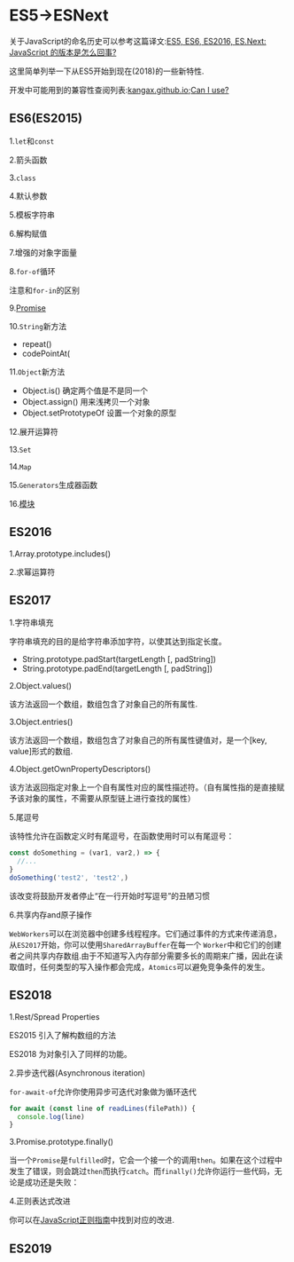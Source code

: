 # ES5->ESNext

关于JavaScript的命名历史可以参考这篇译文:[ES5, ES6, ES2016, ES.Next: JavaScript 的版本是怎么回事?](https://huangxuan.me/2015/09/22/js-version/?utm_source=caibaojian.com)

这里简单列举一下从ES5开始到现在(2018)的一些新特性.

开发中可能用到的兼容性查阅列表:[kangax.github.io](https://kangax.github.io/compat-table/es6/);[Can I use?](https://caniuse.com/)

## ES6(ES2015)

1.`let`和`const`

2.箭头函数

3.`class`

4.默认参数

5.模板字符串

6.解构赋值

7.增强的对象字面量

8.`for-of`循环

注意和`for-in`的区别

9.[Promise](../other/promise.html)

10.`String`新方法

- repeat()
- codePointAt(

11.`Object`新方法

- Object.is() 确定两个值是不是同一个
- Object.assign() 用来浅拷贝一个对象
- Object.setPrototypeOf 设置一个对象的原型

12.展开运算符

13.`Set`

14.`Map`

15.`Generators`生成器函数

16.[模块](../other/module.html)

## ES2016

1.Array.prototype.includes()

2.求幂运算符

## ES2017

1.字符串填充

字符串填充的目的是给字符串添加字符，以使其达到指定长度。

- String.prototype.padStart(targetLength [, padString])
- String.prototype.padEnd(targetLength [, padString])

2.Object.values()

该方法返回一个数组，数组包含了对象自己的所有属性.

3.Object.entries()

该方法返回一个数组，数组包含了对象自己的所有属性键值对，是一个[key, value]形式的数组.

4.Object.getOwnPropertyDescriptors()

该方法返回指定对象上一个自有属性对应的属性描述符。（自有属性指的是直接赋予该对象的属性，不需要从原型链上进行查找的属性）

5.尾逗号

该特性允许在函数定义时有尾逗号，在函数使用时可以有尾逗号：

```js
const doSomething = (var1, var2,) => {
  //...
}
doSomething('test2', 'test2',)
```

该改变将鼓励开发者停止“在一行开始时写逗号”的丑陋习惯

6.共享内存and原子操作

`WebWorkers`可以在浏览器中创建多线程程序。它们通过事件的方式来传递消息，从`ES2017`开始，你可以使用`SharedArrayBuffer`在每一个 `Worker`中和它们的创建者之间共享内存数组.由于不知道写入内存部分需要多长的周期来广播，因此在读取值时，任何类型的写入操作都会完成，`Atomics`可以避免竞争条件的发生。

## ES2018

1.Rest/Spread Properties

ES2015 引入了解构数组的方法

ES2018 为对象引入了同样的功能。

2.异步迭代器(Asynchronous iteration)

`for-await-of`允许你使用异步可迭代对象做为循环迭代

```js
for await (const line of readLines(filePath)) {
  console.log(line)
}
```

3.Promise.prototype.finally()

当一个`Promise`是`fulfilled`时，它会一个接一个的调用`then`。如果在这个过程中发生了错误，则会跳过`then`而执行`catch`。而`finally()`允许你运行一些代码，无论是成功还是失败：

4.正则表达式改进

你可以在[JavaScript正则指南](https://flaviocopes.com/javascript-regular-expressions/)中找到对应的改进.

## ES2019
